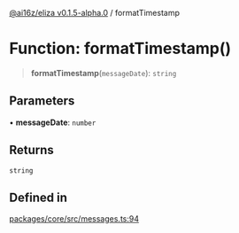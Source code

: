 [@ai16z/eliza v0.1.5-alpha.0](../index.md) / formatTimestamp

# Function: formatTimestamp()

> **formatTimestamp**(`messageDate`): `string`

## Parameters

• **messageDate**: `number`

## Returns

`string`

## Defined in

[packages/core/src/messages.ts:94](https://github.com/blinklabs-ai/blinklabs-eliza/blob/main/packages/core/src/messages.ts#L94)
